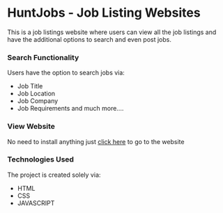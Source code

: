 # HuntJobs - Job Listing Websites
 This is a job listings website where users can view all the job listings and have the additional options to search and even post jobs.


### Search Functionality 
Users have the option to search jobs via: 
* Job Title
* Job Location
* Job Company
* Job Requirements
and much more....

### View Website 
No need to install anything just [click here](https://huntjobs.vercel.app/#) to go to the website

### Technologies Used 
The project is created solely via: 
* HTML 
* CSS 
* JAVASCRIPT
